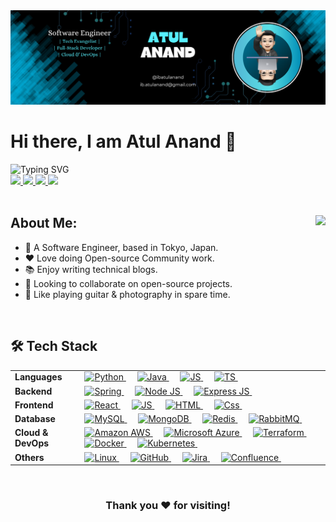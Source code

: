 <!-- Introduction -->
<img src="./images/banner.png">
<br/>

<h1>Hi there, I am Atul Anand 👋</h1>

<img src="https://readme-typing-svg.demolab.com?font=Open+Sans&weight=500&size=20&duration=1000&pause=50&color=3FB8FF&width=500&height=35&lines=Software+Engineer%F0%9F%A7%91%F0%9F%8F%BB%E2%80%8D%F0%9F%92%BB;Full+Stack+Developer%F0%9F%92%BB;Cloud+%26+DevOps+Enthusiast%E2%98%81%EF%B8%8F;Tech+Evangelist%F0%9F%9A%80" alt="Typing SVG" />
<br/>

<!-- Links -->
<div>
    <a href="https://www.linkedin.com/in/ibatulanand/">
        <img src="https://img.shields.io/badge/-LinkedIn-blue?style=flat-square&logo=linkedin">
    </a>
    <a href="mailto:ib.atulanand@gmail.com">
        <img src="https://img.shields.io/badge/-Email-c14438?style=flat-square&logo=gmail&logoColor=white">
    </a>
    <a href="https://medium.com/@ibatulanand">
        <img src="https://img.shields.io/badge/-Medium-12100E?style=flat-square&logo=medium&logoColor=white">
    </a>
    <a href="https://github.com/ibatulanandjp">
        <img src="https://komarev.com/ghpvc/?username=ibatulanandjp&style=flat-square">
    </a>
</div>
<br/>

<!-- Information -->
<div>
    <a href="https://github.com/ibatulanandjp">
        <img align="right" src="https://github-stats-alpha.vercel.app/api?username=ibatulanandjp&cc=22272e&tc=37BCF6&ic=fff&bc=0000">
    </a>
    <h2>About Me:</h2>
    <ul>
        <li>💼 A Software Engineer, based in Tokyo, Japan.</li>
        <li>❤️ Love doing Open-source Community work.</li>
        <li>📚 Enjoy writing technical blogs.</li>
        <li>👯 Looking to collaborate on open-source projects.</li>
        <li>🎸 Like playing guitar & photography in spare time.</li>
    </ul>
</div>
<br/>

<!-- Tech Stack Details -->
<div>
    <h2>🛠 Tech Stack</h2>
    <table>
        <tr>
            <td>
                <strong>Languages</strong>
            </td>
            <td>
                <a href="https://python.org/">
                    <img alt="Python" src="https://img.shields.io/badge/python-3670A0?style=flat&logo=python&logoColor=ffdd54"/>
                </a>
                &emsp;
                <a href="ttps://www.java.com/en/">
                    <img alt="Java" src="https://img.shields.io/badge/Java-ED8B00?style=flat&logo=openjdk&logoColor=white"/>
                </a>
                &emsp;
                <a href="https://www.javascript.com/en/">
                    <img alt="JS" src="https://img.shields.io/badge/JavaScript-323330?style=flat&logo=javascript&logoColor=F7DF1E"/>
                </a>
                &emsp;
                <a href="https://www.typescript.com/en/">
                    <img alt="TS" src="https://img.shields.io/badge/TypeScript-4481EB?style=flat&logo=typescript&logoColor=white"/>
                </a>
                &emsp;
            </td>
        </tr>
        <tr>
            <td>
                <strong>Backend</strong>
            </td>
            <td>
                <a href="https://spring.io/" target="_blank">
                    <img alt="Spring" src="https://img.shields.io/badge/Spring-6DB33F?style=flat&logo=spring&logoColor=white">
                </a> 
                &emsp;
                <a href="https://nodejs.org/" target="_blank">
                    <img alt="Node JS" src="https://img.shields.io/badge/Node.js-43853D?style=flat&logo=node.js&logoColor=white">
                </a> 
                &emsp;
                <a href="https://express.io/" target="_blank"> 
                    <img alt="Express JS" src="https://img.shields.io/badge/Express.js-303030?style=flat&logo=express.js&logoColor=white"/>
                </a>
                &emsp;
            </td>
        </tr>
        <tr>
            <td>
                <strong>Frontend</strong>
            </td>
            <td>
                <a href="https://react.dev/" target="_blank"> 
                    <img alt="React" src="https://img.shields.io/badge/React-20232A?style=flat&logo=react&logoColor=61DAFB">
                </a>
                &emsp;
                <a href="https://www.javascript.com/en/">
                    <img alt="JS" src="https://img.shields.io/badge/JavaScript-323330?style=flat&logo=javascript&logoColor=F7DF1E"/>
                </a>
                &emsp;
                <a href="https://www.html.com/en/">
                    <img alt="HTML" src="https://img.shields.io/badge/Html-E44D26?style=flat&logo=html5&logoColor=white"/>
                </a>
                &emsp;
                <a href="https://www.css.com/en/">
                    <img alt="Css" src="https://img.shields.io/badge/Css-4481EB?style=flat&logo=css3&logoColor=white"/>
                </a>
                &emsp;
            </td>
        </tr>
        <tr>
            <td>
                <strong>Database</strong>
            </td>
            <td>
                <a href="https://mysql.com/" target="_blank"> 
                    <img alt="MySQL" src="https://img.shields.io/badge/MySQL-00000F?style=flat&logo=mysql&logoColor=white"/>
                </a>
                &emsp;
                <a href="https://mongodb.io/" target="_blank"> 
                    <img alt="MongoDB" src="https://img.shields.io/badge/MongoDB-4EA94B?style=flat&logo=mongodb&logoColor=white"/>
                </a>
                &emsp;
                <a href="https://redis.io/" target="_blank"> 
                    <img alt="Redis" src="https://img.shields.io/badge/redis-%23DD0031.svg?&style=flat&logo=redis&logoColor=white"/>
                </a>
                &emsp;
                <a href="https://www.rabbitmq.com/" target="_blank"> 
                    <img alt="RabbitMQ" src="https://img.shields.io/badge/rabbitmq-%23FF6600.svg?&style=flat&logo=rabbitmq&logoColor=white"/>
                </a>
                &emsp;
            </td>
        </tr>
        <tr>
            <td>
                <strong>Cloud & DevOps</strong>
            </td>
            <td>
                <a href="https://aws.amazon.com/" target="_blank"> 
                    <img alt="Amazon AWS" src="https://img.shields.io/badge/Amazon_AWS-FF9900?style=flat&logo=amazonaws&logoColor=white"/>
                </a>
                &emsp;
                <a href="https://azure.microsoft.com/en-us" target="_blank"> 
                    <img alt="Microsoft Azure" src="https://img.shields.io/badge/Microsoft_Azure-0089D6?style=flat&logo=microsoft-azure&logoColor=white"/>
                </a>
                &emsp;
                <a href="https://www.terraform.io/" target="_blank"> 
                    <img alt="Terraform" src="https://img.shields.io/badge/Terraform-7740B6?style=flat&logo=terraform&logoColor=white"/>
                </a>
                &emsp;
                <a href="https://www.docker.com/" target="_blank"> 
                    <img alt="Docker" src="https://img.shields.io/badge/Docker-2496ED?style=flat&logo=docker&logoColor=white"/>
                </a>
                &emsp;
                <a href="https://kubernetes.io/" target="_blank"> 
                    <img alt="Kubernetes" src="https://img.shields.io/badge/Kubernetes-326DE6?style=flat&logo=kubernetes&logoColor=white"/>
                </a>
                &emsp;
            </td>
        </tr>
        <tr>
            <td>
                <strong>Others</strong>
            </td>
            <td>
                <a href="https://www.linux.org/" target="_blank"> 
                    <img alt="Linux" src="https://img.shields.io/badge/Linux-FCC624?style=flat&logo=linux&logoColor=black"/>
                </a>
                &emsp;
                <a href="https://github.com/" target="_blank"> 
                    <img alt="GitHub" src="https://img.shields.io/badge/GitHub-100000?style=flat&logo=github&logoColor=white"/>
                </a>
                &emsp;
                <a href="https://www.atlassian.com/jira" target="_blank"> 
                    <img alt="Jira" src="https://img.shields.io/badge/Jira-2684FF?style=flat&logo=jira&logoColor=white"/>
                </a>
                &emsp;
                <a href="https://www.atlassian.com/software/confluence" target="_blank"> 
                    <img alt="Confluence" src="https://img.shields.io/badge/Confluence-2684FF?style=flat&logo=confluence&logoColor=white"/>
                </a>
                &emsp;
            </td>
        </tr>
    </table>
</div>
</br>

<div align="center">
    <h3>Thank you ❤️ for visiting!</h3>
</div>
